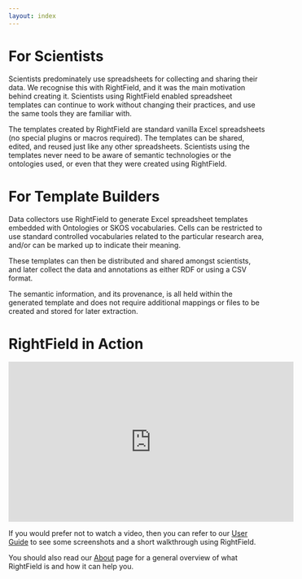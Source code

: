 ```yaml
---
layout: index
---
```


# For Scientists

Scientists predominately use spreadsheets for collecting and sharing their data. We recognise this with RightField, and it was the main motivation behind creating it. Scientists using RightField enabled spreadsheet templates can continue to work without changing their practices, and use the same tools they are familiar with.

The templates created by RightField are standard vanilla Excel spreadsheets (no special plugins or macros required). The templates can be shared, edited, and reused just like any other spreadsheets. Scientists using the templates never need to be aware of semantic technologies or the ontologies used, or even that they were created using RightField.

# For Template Builders

Data collectors use RightField to generate Excel spreadsheet templates embedded with Ontologies or SKOS vocabularies. Cells can be restricted to use standard controlled vocabularies related to the particular research area, and/or can be marked up to indicate their meaning.

These templates can then be distributed and shared amongst scientists, and later collect the data and annotations as either RDF or using a CSV format.

The semantic information, and its provenance, is all held within the generated template and does not require additional mappings or files to be created and stored for later extraction.

# RightField in Action

<iframe width="560" height="315" src="https://www.youtube.com/embed/MnuZJ9_IFUI" frameborder="0" allowfullscreen></iframe>

If you would prefer not to watch a video, then you can refer to our [User Guide](http:/guide) to see some screenshots and a short walkthrough using RightField.

You should also read our [About](http:/about) page for a general overview of what RightField is and how it can help you.